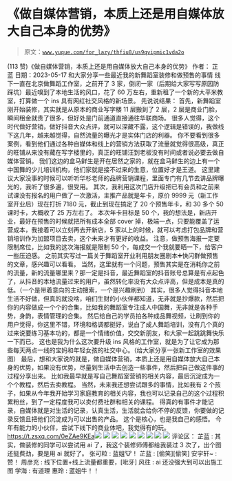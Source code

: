 # 《做自媒体营销，本质上还是用自媒体放大自己本身的优势》

> 原文：[`www.yuque.com/for_lazy/thfiu8/us9qvipmic1vda2o`](https://www.yuque.com/for_lazy/thfiu8/us9qvipmic1vda2o)

<ne-h2 id="1e98044e" data-lake-id="1e98044e"><ne-heading-ext><ne-heading-anchor></ne-heading-anchor><ne-heading-fold></ne-heading-fold></ne-heading-ext><ne-heading-content><ne-text id="uc47437c3">(113 赞)《做自媒体营销，本质上还是用自媒体放大自己本身的优势》</ne-text></ne-heading-content></ne-h2> <ne-p id="ud15d05f6" data-lake-id="ud15d05f6"><ne-text id="uea8cb217">作者： 芷蓝</ne-text></ne-p> <ne-p id="u1e340c0d" data-lake-id="u1e340c0d"><ne-text id="ued534d76">日期：2023-05-17</ne-text></ne-p> <ne-p id="u0c82e891" data-lake-id="u0c82e891"><ne-text id="u063baedc">和大家分享一些最近我的新舞蹈室装修和做预售的事情</ne-text></ne-p> <ne-p id="u522289ae" data-lake-id="u522289ae"><ne-text id="u602b98e6">线下一直在北京做舞蹈工作室，之前开了 3 家，倒闭一家（后期给大家写写原因防踩坑）最近嗅到了本地生活的风口，花了 60 万左右，重新租了一个新的大平米教室，打算做一个 ins 具有网红社交风格的新场景。</ne-text></ne-p> <ne-p id="ufc902592" data-lake-id="ufc902592"><ne-text id="u4802f77a">先说说结果：</ne-text></ne-p> <ne-p id="u8eb66ca5" data-lake-id="u8eb66ca5"><ne-text id="ua9ce4b7b">首先，新舞蹈室刚开始装修，其实就是从原本的商业写字楼 11 层搬到了 2 层，2 层是商业门脸，瞬间租金就贵了很多，但好处是门前通道直接通往华联商场。</ne-text></ne-p> <ne-p id="u97bbf882" data-lake-id="u97bbf882"><ne-text id="uaba11673">很多人觉得，这个时代做好营销，做好抖音大众点评，就可以深藏不露，这个逻辑是错误的，我做线下这几年，越来越觉得，自然流量的曝光才是实体门店的利器。</ne-text></ne-p> <ne-p id="uc8973585" data-lake-id="uc8973585"><ne-text id="ucc54a93d">你不要看到很多案例，看到他们通过各种自媒体和线上的营销方法获取了流量就觉得很高级，真正的旺铺从来没有藏在写字楼里的，真正的旺铺汪到老板没有时间或者说必要去做自媒体营销。</ne-text></ne-p> <ne-p id="u7562a732" data-lake-id="u7562a732"><ne-text id="u11df597d">我们这边的盒马鲜生是开在居然之家的，就在盒马鲜生的边上有一个中国舞的少儿培训机构，他们家就是接不过来的生意，位置好才是王道。</ne-text></ne-p> <ne-p id="ucbecb06f" data-lake-id="ucbecb06f"><ne-text id="u4332f515">这里建议大家没事的时候可以听听华杉老师的品牌营销课程，里面专门有几节去讲品牌曝光的，我听了很多遍，很受用。</ne-text></ne-p> <ne-p id="ud154a1be" data-lake-id="ud154a1be"><ne-text id="ufff0895b">其次，我利用这次门店升级把已有会员和之前来试课没有报名的用户做了一次激活，主推产品就是年卡，原价 9999 元（新工作室开业后）现在打折 7180 元，截止到现在搞定了 20 个预售年卡，和 30 多个 50 课时卡，大概收了 25 万左右了。</ne-text></ne-p> <ne-p id="u16bafb9c" data-lake-id="u16bafb9c"><ne-text id="u6953b093">本次年卡目标是 50 个，我的想法是，新店开业，最好在预售的时候就把所有成本全部 cover 掉，极端一点，只要能覆盖了运营成本，我接着可以立刻再去开新店，5 家以上的时候，就可以考虑打包品牌和营销培训作为加盟项目去卖，这个未来才有更好的收益。</ne-text></ne-p> <ne-p id="u938bc327" data-lake-id="u938bc327"><ne-text id="u3c451315">注意，做预售海报一定要限制席位，比如我的这次海报就是限制 50 个，每成交一个我就要晒一下，给客户一些压迫感。</ne-text></ne-p> <ne-p id="uba3095ea" data-lake-id="uba3095ea"><ne-text id="ue9eef449">之前其实写过一篇关于舞蹈室开业利用朋友圈剧本➕快闪群做预售的文章，感兴趣可以看看。</ne-text></ne-p> <ne-p id="ueb958c54" data-lake-id="ueb958c54"><ne-text id="u504e4555">当然，这里就有一个问题，预售其实是在消耗你之前的流量，新的流量哪里来？那一定是抖音，最近舞蹈室的抖音账号总算是有点起色了，从抖音的本地流量过来的用户，虽然转化率没有大众点评高，但是成本是真的低。（一个是带着意向的主动搜索，一个是兴趣刷到）</ne-text></ne-p> <ne-p id="u278a55e1" data-lake-id="u278a55e1"><ne-text id="uf0ac8626">其实，很多人觉得抖音本地生活不好做，但真的就没啥，咱们生财的小伙伴都知道，无非就是抄爆款，然后把你的内容做成一个个的合集，比如我的舞蹈室专注成人中国舞，无非就是各种手势，身韵，表情管理的合集。</ne-text></ne-p> <ne-p id="uf7b1d27d" data-lake-id="uf7b1d27d"><ne-text id="u07d6aae5">然后给自己的学员拍各种成品舞视频，让刷到你的用户觉得，你这里不错，环境和格调都挺好，说白了成人舞蹈培训，没有几个真的过来说要练习基本功的，都是一个情绪价值，交交新朋友，和大家一起跳跳舞快乐一下而已。</ne-text></ne-p> <ne-p id="u35767664" data-lake-id="u35767664"><ne-text id="ub0fa0523">这也是我为什么这次要升级 ins 风格的工作室，就是为了让它成为那些每天两点一线的宝妈和年轻女孩的社交中心。（给大家分享一张新工作室的效果图）</ne-text></ne-p> <ne-p id="u942cfe9b" data-lake-id="u942cfe9b"><ne-text id="ud6d54eae">最后，想和大家说的就是，做自媒体营销，本质上还是用自媒体放大自己本身的优势，如果没有优势，尽量到生活中去创造一些事件，然后把自己做这件事的过程分享出来。</ne-text></ne-p> <ne-p id="u9ac41d0f" data-lake-id="u9ac41d0f"><ne-text id="u3b9d5ab6">比如我最早就是写自己舞蹈室营销的相关内容，最后沉淀成为一个个教程，然后去卖教程。</ne-text></ne-p> <ne-p id="u0dddd91c" data-lake-id="u0dddd91c"><ne-text id="u0d256f8c">当然，未来我还想尝试跟多的事情，比如我有 2 个孩子，如果从今年我开始学习家庭教育的相关内容，我也可以记录自己的这个过程积累粉丝，到了一定程度我可以卖付费社群和相关的课程。</ne-text></ne-p> <ne-p id="u8a69f4a5" data-lake-id="u8a69f4a5"><ne-text id="u12857019">得真的有事件才能记录，自媒体就是对生活的记录，认真生活，生活就会给你不停的反馈，你要做的记录反馈且把他们沉淀成为可以出售的产品。</ne-text></ne-p> <ne-p id="u6672dd84" data-lake-id="u6672dd84"><ne-text id="ua85501b2">这个是核心，也是我自己的感悟。</ne-text></ne-p> <ne-p id="u81947e48" data-lake-id="u81947e48"><ne-text id="u11beb75f">今年有能力的小伙伴，尝试下线下的商业体吧，我觉得有的玩。</ne-text>[<ne-text id="ufbd2739b">https://t.zsxq.com/0eZAe9KEa</ne-text>](https://t.zsxq.com/0eZAe9KEa)<ne-card data-card-name="image" data-card-type="inline" id="M8NtY" data-event-boundary="card">![](img/f6ed9d02a81f3dbc063291c7c5ec237f.png)</ne-card></ne-p> <ne-p id="u66c8c491" data-lake-id="u66c8c491"><ne-card data-card-name="image" data-card-type="inline" id="hk6nK" data-event-boundary="card">![](img/5d141a4ecdcd7cd0e7aa596d1c9e4c31.png)</ne-card></ne-p> <ne-p id="ue1ba2701" data-lake-id="ue1ba2701"><ne-card data-card-name="image" data-card-type="inline" id="Pq0th" data-event-boundary="card">![](img/a4d2889546a340b8fd8c5514e5ad234d.png)</ne-card></ne-p> <ne-p id="ua75cb474" data-lake-id="ua75cb474"><ne-card data-card-name="image" data-card-type="inline" id="DqmHX" data-event-boundary="card">![](img/a8dc4d8aa94b80c2c0e4117de4cafd70.png)</ne-card></ne-p> <ne-p id="u805376a0" data-lake-id="u805376a0"><ne-card data-card-name="image" data-card-type="inline" id="PKLVN" data-event-boundary="card">![](img/e321dbd3bc19f366e9727b8b00698751.png)</ne-card></ne-p> <ne-p id="uea05ab70" data-lake-id="uea05ab70"><ne-card data-card-name="image" data-card-type="inline" id="ZbfZz" data-event-boundary="card">![](img/5a392fc7b70699131988f0d47999d677.png)</ne-card></ne-p> <ne-p id="u6e335ef9" data-lake-id="u6e335ef9"><ne-card data-card-name="image" data-card-type="inline" id="L2UU9" data-event-boundary="card">![](img/1ecca94361677e68c697f960d23fccbd.png)</ne-card></ne-p> <ne-p id="ucd6f72e5" data-lake-id="ucd6f72e5"><ne-card data-card-name="image" data-card-type="inline" id="t4N2b" data-event-boundary="card">![](img/dbf7e8d0a27e008579e85fba5c552fc3.png)</ne-card></ne-p> <ne-p id="u787ecf0a" data-lake-id="u787ecf0a"><ne-card data-card-name="image" data-card-type="inline" id="onHIZ" data-event-boundary="card">![](img/077ea10368d92808e3d4c4bbdc48aa66.png)</ne-card></ne-p> <ne-hole id="uc6039878" data-lake-id="uc6039878"><ne-card data-card-name="hr" data-card-type="block" id="Q8snR" data-event-boundary="card"><ne-p id="u42c865ce" data-lake-id="u42c865ce"><ne-text id="u500353db">评论区：</ne-text></ne-p> <ne-p id="u378fabcc" data-lake-id="u378fabcc"><ne-text id="u6bb8d700">芷蓝 : 其实，做装修的同学可以尝试用 ai 了，我这个装修师傅都给我装过 3 次了，出个图还挺费劲，要是用 ai 就好了。</ne-text> <ne-text id="uf280d46e">张可粒 : 蓝姐🐮！</ne-text> <ne-text id="u5ad774ac">芷蓝 : [偷笑][偷笑]</ne-text> <ne-text id="u15f94981">安宇轩~ : 赞！</ne-text> <ne-text id="u321ef009">周彦充 : 线下位置+线上流量都重要，[呲牙]</ne-text> <ne-text id="u1cbd93ff">风往 : ai 还没强大到可以出施工图</ne-text> <ne-text id="u4b67b957">学海 : 有道理</ne-text> <ne-text id="ueb207a81">惠玲 : 蓝姐牛！！</ne-text></ne-p></ne-card></ne-hole>